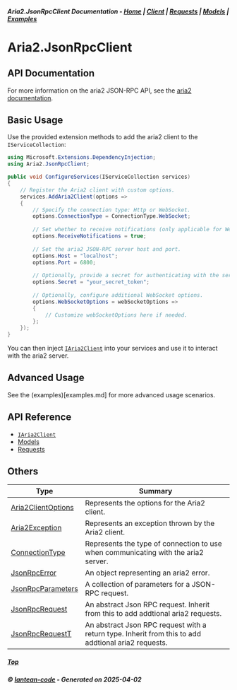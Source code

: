 ##### Aria2.JsonRpcClient Documentation  - [Home](index.md) | [Client](client.md) | [Requests](requests.md) | [Models](models.md) | [Examples](examples.md)

# Aria2.JsonRpcClient

## API Documentation

For more information on the aria2 JSON-RPC API, see the [aria2 documentation](https://aria2.github.io/manual/en/html/aria2c.html#json-rpc-methods).

## Basic Usage
Use the provided extension methods to add the aria2 client to the `IServiceCollection`:
```csharp
using Microsoft.Extensions.DependencyInjection;
using Aria2.JsonRpcClient;

public void ConfigureServices(IServiceCollection services)
{
    // Register the Aria2 client with custom options.
    services.AddAria2Client(options =>
    {
        // Specify the connection type: Http or WebSocket.
        options.ConnectionType = ConnectionType.WebSocket;
        
        // Set whether to receive notifications (only applicable for WebSocket).
        options.ReceiveNotifications = true;
        
        // Set the aria2 JSON‑RPC server host and port.
        options.Host = "localhost";
        options.Port = 6800;
        
        // Optionally, provide a secret for authenticating with the server.
        options.Secret = "your_secret_token";
        
        // Optionally, configure additional WebSocket options.
        options.WebSocketOptions = webSocketOptions =>
        {
            // Customize webSocketOptions here if needed.
        };
    });
}
```

You can then inject [`IAria2Client`](client.md) into your services and use it to interact with the aria2 server.

## Advanced Usage

See the (examples)[examples.md] for more advanced usage scenarios.

## API Reference

- [`IAria2Client`](client.md)
- [Models](models.md)
- [Requests](requests.md)

## Others

| Type | Summary |
|------------|---------|
| [Aria2ClientOptions](Aria2ClientOptions.md) |  Represents the options for the Aria2 client. |
| [Aria2Exception](Aria2Exception.md) |  Represents an exception thrown by the Aria2 client. |
| [ConnectionType](ConnectionType.md) |  Represents the type of connection to use when communicating with the aria2 server. |
| [JsonRpcError](JsonRpcError.md) |  An object representing an aria2 error. |
| [JsonRpcParameters](JsonRpcParameters.md) |  A collection of parameters for a JSON-RPC request. |
| [JsonRpcRequest](JsonRpcRequest.md) |  An abstract Json RPC request. Inherit from this to add addtional aria2 requests. |
| [JsonRpcRequestT](JsonRpcRequestT.md) |  An abstract Json RPC request with a return type. Inherit from this to add addtional aria2 requests. |



##### [Top](#top)
##### © [lantean-code](https://github.com/lantean-code) - _Generated on 2025-04-02_
